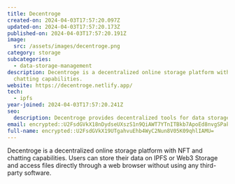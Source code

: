```yaml
---
title: Decentroge
created-on: 2024-04-03T17:57:20.097Z
updated-on: 2024-04-03T17:57:20.173Z
published-on: 2024-04-03T17:57:20.191Z
image:
  src: /assets/images/decentroge.png
category: storage
subcategories:
  - data-storage-management
description: Decentroge is a decentralized online storage platform with NFT and
  chatting capabilities.
website: https://decentroge.netlify.app/
tech:
  - ipfs
year-joined: 2024-04-03T17:57:20.241Z
seo:
  description: Decentroge provides decentralized tools for data storage and management.
email: encrypted::U2FsdGVkX18nDydseUXszS1n9QiAWT7YTnITBkb7ApoEd8nvgSPakareabOROhaZ
full-name: encrypted::U2FsdGVkX19UTgahvuEhb4WyC2Nun8V05K09qhlIAMU=
---
```


Decentroge is a decentralized online storage platform with NFT and chatting capabilities. Users can store their data on IPFS or Web3 Storage and access files directly through a web browser without using any third-party software.
